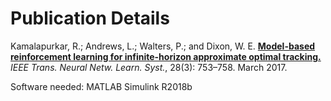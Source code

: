 # Publication Details

Kamalapurkar, R.; Andrews, L.; Walters, P.; and Dixon, W. E. **[Model-based reinforcement learning for infinite-horizon approximate optimal tracking.](http://doi.org/10.1109/TNNLS.2015.2511658)** *IEEE Trans. Neural Netw. Learn. Syst.*, 28(3): 753–758. March 2017. 

Software needed: MATLAB Simulink R2018b
